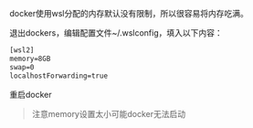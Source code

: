 docker使用wsl分配的内存默认没有限制，所以很容易将内存吃满。

退出dockers，编辑配置文件~/.wslconfig，填入以下内容：

```txt
[wsl2]
memory=8GB
swap=0
localhostForwarding=true
```

重启docker

> 注意memory设置太小可能docker无法启动
